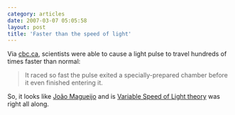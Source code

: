 ```yaml
---
category: articles
date: 2007-03-07 05:05:58
layout: post
title: 'Faster than the speed of light'
---
```


<p>Via <a href="http://www.cbc.ca/health/story/2000/07/20/speedlight000720.html">cbc.ca</a>, scientists were able to cause a light pulse to travel hundreds of times faster than normal:</p>

<blockquote>It raced so fast the pulse exited a specially-prepared chamber before it even finished entering it.
</blockquote>

<p>So, it looks like <a href="http://en.wikipedia.org/wiki/João_Magueijo">Jo&atilde;o Magueijo</a> and is <a href="http://en.wikipedia.org/wiki/Variable_speed_of_light">Variable Speed of Light theory</a> was right all along.</p>
